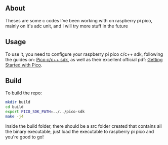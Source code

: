 ## About
Theses are some c codes I've been working with on raspberry pi pico, mainly on it's adc unit, and I will try more stuff in the future

## Usage
To use it, you need to configure your raspberry pi pico c/c++ sdk, following the guides on: [Pico c/c++ sdk](https://github.com/raspberrypi/pico-sdk), 
as well as their excellent official pdf: [Getting Started with Pico](https://datasheets.raspberrypi.com/pico/getting-started-with-pico.pdf).

## Build
To build the repo:
```bash
mkdir build
cd build
export PICO_SDK_PATH=../../pico-sdk
make -j4
```
Inside the build folder, there should be a src folder created that contains all the binary executable, just load the executable to raspberry pi pico 
and you're good to go!
